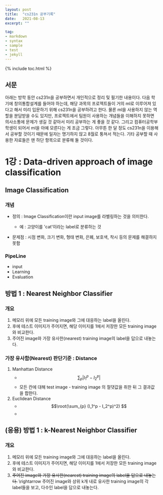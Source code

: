 ```yaml
---
layout: post
title:  "cs231n 공부기록"
date:   2021-08-13
excerpt: ""

tag:
- markdown 
- syntax
- sample
- test
- jekyll
---
```

{% include toc.html %}


## **서문**
아래는 방학 동안 cs231n을 공부하면서 개인적으로 정리 및 필기한 내용이다. 다음 학기에 창의통합설계를 들어야 하는데, 해당 과목의 프로젝트들이 거의 ml로 이루어져 있다고 해서 미리 입문하기 위해 cs231n을 공부하려고 한다. 물론 ml을 사용하지 않는 역할을 분담받을 수도 있지만, 프로젝트에서 팀원이 사용하는 개념들을 이해하지 못하면 의사소통에 문제가 생길 것 같아서 미리 공부하는 게 좋을 것 같다. 그리고 컴퓨터공학부 학생이 되어서 ml을 아예 모른다는 게 조금 그렇다. 아무튼 한 달 정도 cs231n을 이용해서 공부할 것이기 때문에 일자는 명기하지 않고 8월로 퉁쳐서 적는다. 기타 공부할 때 사용한 자료들은 맨 하단 항목으로 분류해 둘 것이다.


# 1강 : Data-driven approach of image classification
## Image Classification
### 개념
 * 정의 : Image Classification이란 input image를 라벨링하는 것을 의미한다.
    - 예 : 고양이를 'cat'이라는 label로 분류하는 것
 
 * 문제점 : 시점 변화, 크기 변화, 형태 변화, 은폐, 보호색, 착시 등의 문제를 해결하지 못함 
 
### PipeLine
* input
* Learning
* Evaluation

## 방법 1 : Nearest Neighbor Classifier
### 개요
1. 메모리 위에 모든 training image와 그에 대응하는 label을 올린다.
2. 후에 테스트 이미지가 주어지면, 해당 이미지를 1에서 저장한 모든 training image와 비교한다.
3. 주어진 image와 <ub>가장 유사한(nearest)</ub> training image의 label을 답으로 내놓는다.

### 가장 유사함(Nearest) 판단기준 : Distance
1. Manhattan Distance
    * $$\sum_{p} |I_1^p - I_2^p| $$
    * 모든 칸에 대해 test image - training image 의 절댓값을 취한 뒤 그 결과값을 합한다.
2. Euclidean Distance
    * $$\root(\sum_{p} (I_1^p - I_2^p)^2) $$
    * 
    
##  (응용) 방법 1 :  k-Nearest Neighbor Classifier
### 개요
1. 메모리 위에 모든 training image와 그에 대응하는 label을 올린다.  
2. 후에 테스트 이미지가 주어지면, 해당 이미지를 1에서 저장한 모든 training image와 비교한다.  
3. ~~주어진 image와 가장 유사한(nearest) training image의 label을 답으로 내놓는다.~~
    \rightarrow 주어진 image와 상위 k개 내로 유사한 training image의 각 label들을 보고, 다수인 label을 답으로 내놓는다.


